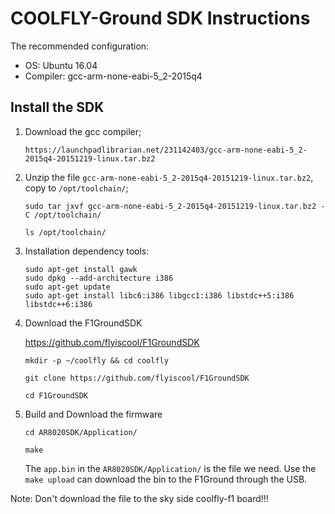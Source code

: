 # COOLFLY-Ground SDK Instructions 


The recommended configuration:

+ OS: Ubuntu 16.04
+ Compiler: gcc-arm-none-eabi-5_2-2015q4


## Install the SDK 


1.  Download the  gcc compiler;  

    ```
    https://launchpadlibrarian.net/231142403/gcc-arm-none-eabi-5_2-2015q4-20151219-linux.tar.bz2 
    ```
    
2. Unzip the file `gcc-arm-none-eabi-5_2-2015q4-20151219-linux.tar.bz2`, copy to  `/opt/toolchain/`;  
    
    ```    
    sudo tar jxvf gcc-arm-none-eabi-5_2-2015q4-20151219-linux.tar.bz2 -C /opt/toolchain/
    
    ls /opt/toolchain/
    ```

3. Installation dependency tools:
    ```
    sudo apt-get install gawk
    sudo dpkg --add-architecture i386
    sudo apt-get update
    sudo apt-get install libc6:i386 libgcc1:i386 libstdc++5:i386 libstdc++6:i386
    ```

4. Download the F1GroundSDK
    
    https://github.com/flyiscool/F1GroundSDK
    
    ```
    mkdir -p ~/coolfly && cd coolfly
    
    git clone https://github.com/flyiscool/F1GroundSDK
    
    cd F1GroundSDK
    ```
    
5. Build and Download the firmware
    
    ```
    cd AR8020SDK/Application/
    
    make
    ```
    The `app.bin` in the `AR8020SDK/Application/` is the file we need. 
    Use the `make upload` can download the bin to the F1Ground through the USB.

Note: Don't download the file to the sky side coolfly-f1 board!!!
    
